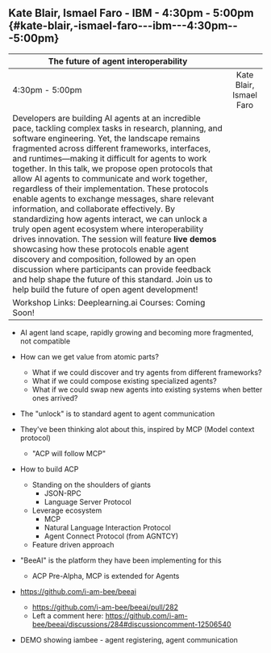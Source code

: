 ## Kate Blair, Ismael Faro \- IBM \- 4:30pm \- 5:00pm {#kate-blair,-ismael-faro---ibm---4:30pm---5:00pm}

| The future of agent interoperability |  |
| ----- | :---: |
| 4:30pm \- 5:00pm | Kate Blair, Ismael Faro |
| Developers are building AI agents at an incredible pace, tackling complex tasks in research, planning, and software engineering. Yet, the landscape remains fragmented across different frameworks, interfaces, and runtimes—making it difficult for agents to work together.   In this talk, we propose open protocols that allow AI agents to communicate and work together, regardless of their implementation. These protocols enable agents to exchange messages, share relevant information, and collaborate effectively. By standardizing how agents interact, we can unlock a truly open agent ecosystem where interoperability drives innovation.   The session will feature **live demos** showcasing how these protocols enable agent discovery and composition, followed by an open discussion where participants can provide feedback and help shape the future of this standard.   Join us to help build the future of open agent development\!   |  |
| Workshop Links:  Deeplearning.ai Courses: Coming Soon\!  |  |


- AI agent land scape, rapidly growing and becoming more fragmented, not compatible
- How can we get value from atomic parts?
  + What if we could discover and try agents from different frameworks?
  + What if we could compose existing specialized agents?
  + What if we could swap new agents into existing systems when better ones arrived?
- The "unlock" is to standard agent to agent communication
- They've been thinking alot about this, inspired by MCP (Model context protocol)
  + "ACP will follow MCP"
- How to build ACP
  + Standing on the shoulders of giants
    - JSON-RPC
    - Language Server Protocol
  + Leverage ecosystem
    - MCP
    - Natural Language Interaction Protocol
    - Agent Connect Protocol (from AGNTCY) 
  + Feature driven approach
  
- "BeeAI" is the platform they have been implementing for this
  + ACP Pre-Alpha, MCP is extended for Agents
  
- https://github.com/i-am-bee/beeai
  + https://github.com/i-am-bee/beeai/pull/282
  + Left a comment here: https://github.com/i-am-bee/beeai/discussions/284#discussioncomment-12506540

- DEMO showing iambee - agent registering, agent communication

